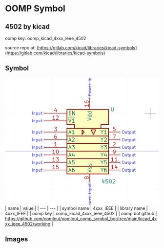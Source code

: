 # OOMP Symbol  
## 4502  by kicad  
  
oomp key: oomp_kicad_4xxx_ieee_4502  
  
source repo at: [https://gitlab.com/kicad/libraries/kicad-symbols](https://gitlab.com/kicad/libraries/kicad-symbols)  
## Symbol  
  
[![working.png](working_600.png)](working.png)  
| name | value | 
| --- | --- | 
| symbol name | 4xxx_IEEE | 
| library name | 4xxx_IEEE | 
| oomp key | oomp_kicad_4xxx_ieee_4502 | 
| oomp bot github | https://github.com/oomlout/oomlout_oomp_symbol_bot/tree/main/kicad_4xxx_ieee_4502/working | 
## Images  
